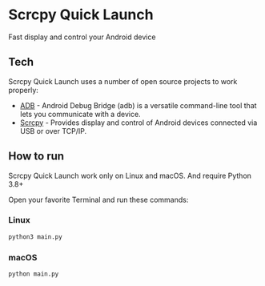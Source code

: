 # Scrcpy Quick Launch
 Fast display and control your Android device

## Tech
Scrcpy Quick Launch uses a number of open source projects to work properly:
- [ADB](https://developer.android.com/studio/command-line/adb) - Android Debug Bridge (adb) is a versatile command-line tool that lets you communicate with a device.
- [Scrcpy](https://github.com/Genymobile/scrcpy) - Provides display and control of Android devices connected via USB or over TCP/IP.

## How to run
Scrcpy Quick Launch work only on Linux and macOS. And require Python 3.8+

Open your favorite Terminal and run these commands:
### Linux
```sh
python3 main.py
```

### macOS
```sh
python main.py
```
